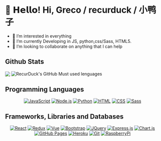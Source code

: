 # 👋 𝗛𝗲𝗹𝗹𝗼! Hi, Greco / recurduck / 小鸭子 
- 👀 I’m interested in everything
- 🌱 I’m currently Developing in JS, python,css/Sass, HTML5.
- 💞️ I’m looking to collaborate on anything that I can help

## Github Stats

<img align="center" src="https://github-readme-stats.vercel.app/api?username=RecurDuck&show_icons=true&hide_border=true&count_private=true&theme=great-gatsby&icon_color=fad000" lt="RecurDuck's GitHub Stats">  <img align="center" src="https://github-readme-stats.vercel.app/api/top-langs/?username=recurduck&layout=compact&theme=github_dark" alt="RecurDuck's GitHub Must used lenguages">

## Programming Languages

<p align="center">
    <a href="#"><img alt="JavaScript" src="https://img.shields.io/badge/JavaScript%20-%23F7DF1E.svg?logo=javascript&logoColor=black"></a>
    <a href="#"><img alt="Node.js" src="https://img.shields.io/badge/node.js-6DA55F.svg?logo=node.js&logoColor=white"></a>
    <a href="#"><img alt="Python" src="https://img.shields.io/badge/python-%23000000.svg?logo=python&logoColor=ffdd54"></a>  
    <a href="#"><img alt="HTML" src="https://img.shields.io/badge/HTML%20-%23E34F26.svg?logo=html5&logoColor=white"></a>
    <a href="#"><img alt="CSS" src="https://img.shields.io/badge/CSS%20-%231572B6.svg?logo=css3&logoColor=white"></a>
    <a href="#"><img alt="Sass" src="https://img.shields.io/badge/Sass%20-hotpink.svg?logo=sass&logoColor=white"></a>
</p>

## Frameworks, Libraries and Databases

<p align="center">
  <a href="#"><img alt="React" src="https://img.shields.io/badge/React%20-%2320232a.svg?logo=react&logoColor=white"></a>
  <a href="#"><img alt="Redux" src="https://img.shields.io/badge/Redux%20-%23593d88.svg?logo=redux&logoColor=white"></a>
  <a href="#"><img alt="Vue" src="https://img.shields.io/badge/vuejs-%2335495e.svg?logo=vuedotjs&logoColor=white"></a>  
  <a href="#"><img alt="Bootstrap" src="https://img.shields.io/badge/Bootstrap-563D7C?logo=bootstrap&logoColor=white"></a>
  <a href="#"><img alt="JQuery" src="https://img.shields.io/badge/jquery-%230769AD.svg?logo=jquery&logoColor=ffdd54"></a>
  <a href="#"><img alt="Express.js" src="https://img.shields.io/badge/express.js-%23404d59.svg?logo=express&logoColor=white"></a>
  <a href="#"><img alt="Chart.js" src="https://img.shields.io/badge/chart.js-F5788D.svg?logo=chart.js&logoColor=white"></a>
  <a href="#"><img alt="GitHub Pages" src="https://img.shields.io/badge/GitHub%20Pages-%23327FC7.svg?logo=github&logoColor=white"></a>
  <a href="#"><img alt="Heroku" src="https://img.shields.io/badge/Heroku%20-%23430098.svg?logo=heroku&logoColor=white"></a>
  <a href="#"><img alt="Git" src="https://img.shields.io/badge/Git%20-%23F05033.svg?logo=git&logoColor=white"></a>
  <a href="#"><img alt="RaspberryPi" src="https://img.shields.io/badge/Raspberry%20Pi%20-%23ffffff.svg?logo=Raspberry-Pi&logoColor=%23F05033"></a>
</p>
